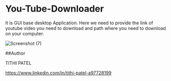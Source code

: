 # You-Tube-Downloader

It is GUI base desktop Application.
Here we need to provide the link of youtube video you need to download and path where you need to download on your computer.


![Screenshot (7)](https://user-images.githubusercontent.com/54283563/114178980-0bdce900-995c-11eb-89e7-a0463cc81fc8.png)



##Author


TITHI PATEL

https://www.linkedin.com/in/tithi-patel-a97728199
